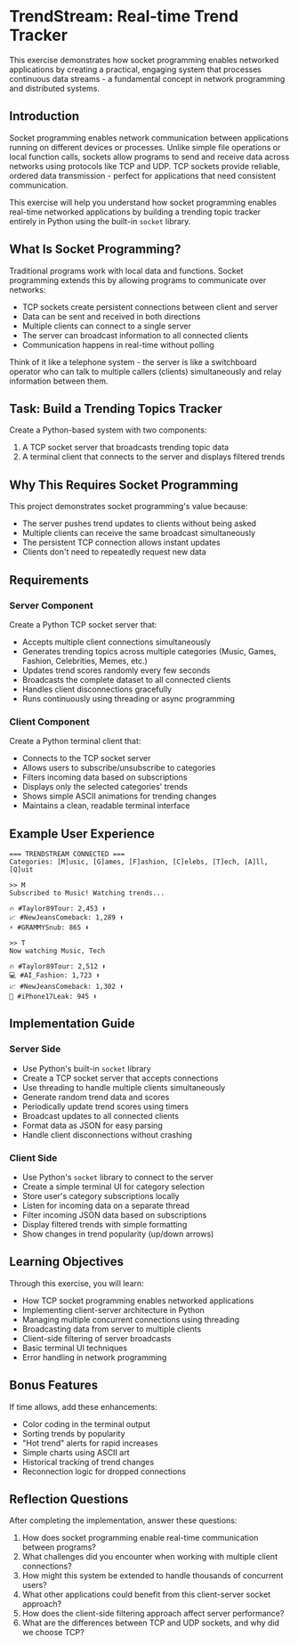 # TrendStream: Real-time Trend Tracker

This exercise demonstrates how socket programming enables networked applications by creating a practical, engaging system that processes continuous data streams - a fundamental concept in network programming and distributed systems.

## Introduction

Socket programming enables network communication between applications running on different devices or processes. Unlike simple file operations or local function calls, sockets allow programs to send and receive data across networks using protocols like TCP and UDP. TCP sockets provide reliable, ordered data transmission - perfect for applications that need consistent communication.

This exercise will help you understand how socket programming enables real-time networked applications by building a trending topic tracker entirely in Python using the built-in `socket` library.

## What Is Socket Programming?

Traditional programs work with local data and functions. Socket programming extends this by allowing programs to communicate over networks:
- TCP sockets create persistent connections between client and server
- Data can be sent and received in both directions
- Multiple clients can connect to a single server
- The server can broadcast information to all connected clients
- Communication happens in real-time without polling

Think of it like a telephone system - the server is like a switchboard operator who can talk to multiple callers (clients) simultaneously and relay information between them.

## Task: Build a Trending Topics Tracker

Create a Python-based system with two components:
1. A TCP socket server that broadcasts trending topic data
2. A terminal client that connects to the server and displays filtered trends

## Why This Requires Socket Programming

This project demonstrates socket programming's value because:
- The server pushes trend updates to clients without being asked
- Multiple clients can receive the same broadcast simultaneously
- The persistent TCP connection allows instant updates
- Clients don't need to repeatedly request new data

## Requirements

### Server Component

Create a Python TCP socket server that:

- Accepts multiple client connections simultaneously
- Generates trending topics across multiple categories (Music, Games, Fashion, Celebrities, Memes, etc.)
- Updates trend scores randomly every few seconds
- Broadcasts the complete dataset to all connected clients
- Handles client disconnections gracefully
- Runs continuously using threading or async programming

### Client Component

Create a Python terminal client that:

- Connects to the TCP socket server
- Allows users to subscribe/unsubscribe to categories
- Filters incoming data based on subscriptions
- Displays only the selected categories' trends
- Shows simple ASCII animations for trending changes
- Maintains a clean, readable terminal interface

## Example User Experience

```
=== TRENDSTREAM CONNECTED ===
Categories: [M]usic, [G]ames, [F]ashion, [C]elebs, [T]ech, [A]ll, [Q]uit

>> M
Subscribed to Music! Watching trends...

🔥 #Taylor89Tour: 2,453 ⬆️
📈 #NewJeansComeback: 1,289 ⬆️
⚡ #GRAMMYSnub: 865 ⬇️

>> T
Now watching Music, Tech

🔥 #Taylor89Tour: 2,512 ⬆️
💻 #AI_Fashion: 1,723 ⬆️ 
📈 #NewJeansComeback: 1,302 ⬆️
📱 #iPhone17Leak: 945 ⬇️
```

## Implementation Guide

### Server Side

- Use Python's built-in `socket` library
- Create a TCP socket server that accepts connections
- Use threading to handle multiple clients simultaneously
- Generate random trend data and scores
- Periodically update trend scores using timers
- Broadcast updates to all connected clients
- Format data as JSON for easy parsing
- Handle client disconnections without crashing

### Client Side

- Use Python's `socket` library to connect to the server
- Create a simple terminal UI for category selection
- Store user's category subscriptions locally
- Listen for incoming data on a separate thread
- Filter incoming JSON data based on subscriptions
- Display filtered trends with simple formatting
- Show changes in trend popularity (up/down arrows)

## Learning Objectives

Through this exercise, you will learn:
- How TCP socket programming enables networked applications
- Implementing client-server architecture in Python
- Managing multiple concurrent connections using threading
- Broadcasting data from server to multiple clients
- Client-side filtering of server broadcasts
- Basic terminal UI techniques
- Error handling in network programming

## Bonus Features

If time allows, add these enhancements:
- Color coding in the terminal output
- Sorting trends by popularity
- "Hot trend" alerts for rapid increases
- Simple charts using ASCII art
- Historical tracking of trend changes
- Reconnection logic for dropped connections

## Reflection Questions

After completing the implementation, answer these questions:
1. How does socket programming enable real-time communication between programs?
2. What challenges did you encounter when working with multiple client connections?
3. How might this system be extended to handle thousands of concurrent users?
4. What other applications could benefit from this client-server socket approach?
5. How does the client-side filtering approach affect server performance?
6. What are the differences between TCP and UDP sockets, and why did we choose TCP?